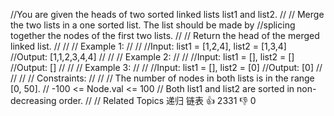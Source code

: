 //You are given the heads of two sorted linked lists list1 and list2. 
//
// Merge the two lists in a one sorted list. The list should be made by 
//splicing together the nodes of the first two lists. 
//
// Return the head of the merged linked list. 
//
// 
// Example 1: 
//
// 
//Input: list1 = [1,2,4], list2 = [1,3,4]
//Output: [1,1,2,3,4,4]
// 
//
// Example 2: 
//
// 
//Input: list1 = [], list2 = []
//Output: []
// 
//
// Example 3: 
//
// 
//Input: list1 = [], list2 = [0]
//Output: [0]
// 
//
// 
// Constraints: 
//
// 
// The number of nodes in both lists is in the range [0, 50]. 
// -100 <= Node.val <= 100 
// Both list1 and list2 are sorted in non-decreasing order. 
// 
// Related Topics 递归 链表 👍 2331 👎 0
